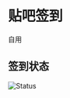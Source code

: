 # 贴吧签到

自用

## 签到状态

![Status](https://github.com/ductory/tieba_sign/workflows/Tieba%20Sign/badge.svg)
